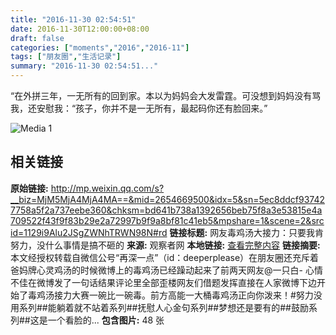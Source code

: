 ```yaml
---
title: "2016-11-30 02:54:51"
date: 2016-11-30T12:00:00+08:00
draft: false
categories: ["moments","2016","2016-11"]
tags: ["朋友圈","生活记录"]
summary: "2016-11-30 02:54:51..."
---
```


“在外拼三年，一无所有的回到家。本以为妈妈会大发雷霆。可没想到妈妈没有骂我，还安慰我：“孩子，你并不是一无所有，最起码你还有脸回来。”

![Media 1](/Moments/photos/2016-11-30/201611300254510.jpg)

## 相关链接

**原始链接:** http://mp.weixin.qq.com/s?__biz=MjM5MjA4MjA4MA==&mid=2654669500&idx=5&sn=5ec8ddcf937427758a5f2a737eebe360&chksm=bd641b738a1392656beb75f8a3e53815e4a709522f43f9f83b29e2a72997b9f9a8bf81c41eb5&mpshare=1&scene=2&srcid=1129i9Alu2JSgZWNhTRWN98N#rd
**链接标题:** 网友毒鸡汤大接力：只要我肯努力，没什么事情是搞不砸的
**来源:** 观察者网
**本地链接:** [查看完整内容](/link_content/2016/11/2016-11-30-2/link_content/)
**链接摘要:** 本文经授权转载自微信公号“再深一点”（id：deeperplease）在朋友圈还充斥着爸妈牌心灵鸡汤的时候微博上的毒鸡汤已经躁动起来了前两天网友@一只白- 心情不佳在微博发了一句话结果评论里全部歪楼网友们借题发挥直接在人家微博下边开始了毒鸡汤接力大赛一碗比一碗毒。前方高能一大桶毒鸡汤正向你泼来！#努力没用系列##能躺着就不站着系列##抚慰人心金句系列##梦想还是要有的##鼓励系列##这是一个看脸的...
**包含图片:** 48 张

